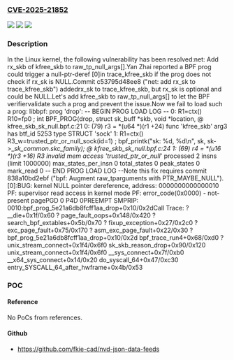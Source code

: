 ### [CVE-2025-21852](https://cve.mitre.org/cgi-bin/cvename.cgi?name=CVE-2025-21852)
![](https://img.shields.io/static/v1?label=Product&message=Linux&color=blue)
![](https://img.shields.io/static/v1?label=Version&message=c53795d48ee8f385c6a9e394651e7ee914baaeba%3C%20f579afacd0a66971fc8481f30d2d377e230a8342%20&color=brighgreen)
![](https://img.shields.io/static/v1?label=Vulnerability&message=n%2Fa&color=brighgreen)

### Description

In the Linux kernel, the following vulnerability has been resolved:net: Add rx_skb of kfree_skb to raw_tp_null_args[].Yan Zhai reported a BPF prog could trigger a null-ptr-deref [0]in trace_kfree_skb if the prog does not check if rx_sk is NULL.Commit c53795d48ee8 ("net: add rx_sk to trace_kfree_skb") addedrx_sk to trace_kfree_skb, but rx_sk is optional and could be NULL.Let's add kfree_skb to raw_tp_null_args[] to let the BPF verifiervalidate such a prog and prevent the issue.Now we fail to load such a prog:  libbpf: prog 'drop': -- BEGIN PROG LOAD LOG --  0: R1=ctx() R10=fp0  ; int BPF_PROG(drop, struct sk_buff *skb, void *location, @ kfree_skb_sk_null.bpf.c:21  0: (79) r3 = *(u64 *)(r1 +24)  func 'kfree_skb' arg3 has btf_id 5253 type STRUCT 'sock'  1: R1=ctx() R3_w=trusted_ptr_or_null_sock(id=1)  ; bpf_printk("sk: %d, %d\n", sk, sk->__sk_common.skc_family); @ kfree_skb_sk_null.bpf.c:24  1: (69) r4 = *(u16 *)(r3 +16)  R3 invalid mem access 'trusted_ptr_or_null_'  processed 2 insns (limit 1000000) max_states_per_insn 0 total_states 0 peak_states 0 mark_read 0  -- END PROG LOAD LOG --Note this fix requires commit 838a10bd2ebf ("bpf: Augment raw_tparguments with PTR_MAYBE_NULL").[0]:BUG: kernel NULL pointer dereference, address: 0000000000000010 PF: supervisor read access in kernel mode PF: error_code(0x0000) - not-present pagePGD 0 P4D 0PREEMPT SMPRIP: 0010:bpf_prog_5e21a6db8fcff1aa_drop+0x10/0x2dCall Trace: <TASK> ? __die+0x1f/0x60 ? page_fault_oops+0x148/0x420 ? search_bpf_extables+0x5b/0x70 ? fixup_exception+0x27/0x2c0 ? exc_page_fault+0x75/0x170 ? asm_exc_page_fault+0x22/0x30 ? bpf_prog_5e21a6db8fcff1aa_drop+0x10/0x2d bpf_trace_run4+0x68/0xd0 ? unix_stream_connect+0x1f4/0x6f0 sk_skb_reason_drop+0x90/0x120 unix_stream_connect+0x1f4/0x6f0 __sys_connect+0x7f/0xb0 __x64_sys_connect+0x14/0x20 do_syscall_64+0x47/0xc30 entry_SYSCALL_64_after_hwframe+0x4b/0x53

### POC

#### Reference
No PoCs from references.

#### Github
- https://github.com/fkie-cad/nvd-json-data-feeds

